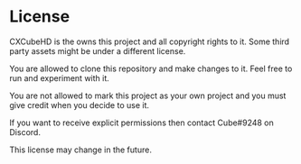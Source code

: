 # License

CXCubeHD is the owns this project and all copyright rights to it. 
Some third party assets might be under a different license.

You are allowed to clone this repository and make changes to it. 
Feel free to run and experiment with it.

You are not allowed to mark this project as your own project and 
you must give credit when you decide to use it.

If you want to receive explicit permissions then contact Cube#9248 on
Discord.

This license may change in the future.